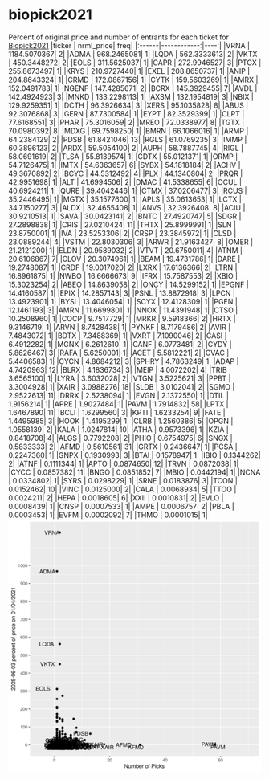 # biopick2021
Percent of original price and number of entrants for each ticket for [Biopick2021](https://twitter.com/hashtag/Biopick2021)
|ticker |   nrml_price| freq|
|:------|------------:|----:|
|VRNA   | 1184.5070367|    2|
|ADMA   |  968.2465081|    1|
|LQDA   |  562.3333613|    2|
|VKTX   |  450.3448272|    2|
|EOLS   |  311.5625037|    1|
|CAPR   |  272.9946527|    3|
|PTGX   |  255.8673497|    1|
|KRYS   |  210.9727440|    1|
|EXEL   |  208.8650737|    1|
|ANIP   |  204.8643324|    1|
|CRMD   |  172.0867156|    1|
|CYTK   |  159.5603269|    1|
|AMRX   |  152.0491783|    1|
|NGENF  |  147.4285671|    2|
|BCRX   |  145.3929455|    7|
|AVDL   |  142.4924923|    3|
|MNKD   |  133.2298113|    1|
|AXSM   |  132.1954819|    3|
|NBIX   |  129.9259351|    1|
|DCTH   |   96.3926634|    3|
|XERS   |   95.1035828|    8|
|ABUS   |   92.3076868|    3|
|GERN   |   87.7300584|    1|
|EYPT   |   82.3529399|    1|
|CLPT   |   77.6168551|    3|
|PHAR   |   75.3016059|    2|
|MREO   |   72.0338977|    8|
|TGTX   |   70.0980392|    8|
|MDXG   |   69.7598250|    1|
|BMRN   |   66.1066016|    1|
|ARMP   |   64.2384129|    2|
|PDSB   |   61.8421046|   13|
|RGLS   |   61.0769235|    3|
|IMMP   |   60.3896123|    2|
|ARDX   |   59.5054100|    2|
|AUPH   |   58.7887745|    4|
|RIGL   |   58.0691619|    2|
|TLSA   |   55.8139574|    1|
|CDTX   |   55.0121371|    1|
|ORMP   |   54.7126475|    1|
|IMTX   |   54.6363657|    6|
|SYBX   |   54.1818184|    2|
|ACHV   |   49.3670892|    2|
|BCYC   |   44.5312492|    4|
|PLX    |   44.1340804|    2|
|PRQR   |   42.9951698|    1|
|ALT    |   41.6994506|    2|
|DMAC   |   41.5338655|    6|
|OCUL   |   40.6924211|    1|
|QURE   |   39.4042446|    1|
|CTMX   |   37.0206477|    3|
|RCUS   |   35.2446495|    1|
|MGTX   |   35.1577600|    1|
|APLS   |   35.0613653|    1|
|LCTX   |   34.7150277|    3|
|ALDX   |   32.4655408|    1|
|ANVS   |   32.3926408|    8|
|ACIU   |   30.9210513|    1|
|SAVA   |   30.0423141|    2|
|BNTC   |   27.4920747|    5|
|SDGR   |   27.2898838|    1|
|CRIS   |   27.0210424|   11|
|THTX   |   25.8999991|    1|
|SLN    |   23.8750001|    1|
|IVA    |   23.5253306|    2|
|CRSP   |   23.3845972|    1|
|CLSD   |   23.0889244|    4|
|VSTM   |   22.8030306|    3|
|ARWR   |   21.9163427|    8|
|OMER   |   21.2121200|    1|
|ELDN   |   20.9589032|    2|
|VTVT   |   20.6750011|    4|
|ATNM   |   20.6106867|    7|
|CLOV   |   20.3074961|    1|
|BEAM   |   19.4731786|    1|
|DARE   |   19.2748087|    1|
|CRDF   |   19.0017020|    2|
|LXRX   |   17.6136366|    2|
|LTRN   |   16.8961875|    1|
|NWBO   |   16.6666673|    9|
|IFRX   |   15.7587553|    2|
|XBIO   |   15.3023254|    2|
|ABEO   |   14.8639058|    2|
|ONCY   |   14.5299152|    1|
|EPGNF  |   14.4160587|    1|
|EPIX   |   14.2857143|    3|
|PSNL   |   13.8872918|    3|
|LPCN   |   13.4923901|    1|
|BYSI   |   13.4046054|    1|
|SCYX   |   12.4128309|    1|
|PGEN   |   12.1461193|    3|
|AMRN   |   11.6699801|    1|
|NNOX   |   11.4391948|    1|
|CTSO   |   10.2508960|    1|
|COCP   |    9.7517729|    1|
|MRKR   |    9.5918366|    2|
|HRTX   |    9.3146719|    1|
|ARVN   |    8.7428438|    1|
|PYNKF  |    8.7179486|    2|
|AVIR   |    7.4843072|    1|
|BDTX   |    7.3488369|    1|
|VXRT   |    7.1090046|    2|
|CASI   |    6.4912282|    1|
|MGNX   |    6.2612610|    1|
|CANF   |    6.0773481|    2|
|CYDY   |    5.8626467|    3|
|RAFA   |    5.6250001|    1|
|ACET   |    5.5812221|    2|
|CVAC   |    5.4406583|    1|
|CYCN   |    4.8684212|    3|
|SPHRY  |    4.7863249|    1|
|ADAP   |    4.7420963|   12|
|BLRX   |    4.1836734|    3|
|MEIP   |    4.0072202|    4|
|TRIB   |    3.6565100|    1|
|LYRA   |    3.6032028|    2|
|VTGN   |    3.5225621|    3|
|PPBT   |    3.3004928|    1|
|XAIR   |    3.0988276|   18|
|SLDB   |    3.0102041|    2|
|SGMO   |    2.9522613|   11|
|DRRX   |    2.5238094|    1|
|EVGN   |    2.1372550|    1|
|DTIL   |    1.9156214|    1|
|APRE   |    1.9027484|    1|
|PAVM   |    1.7914832|   58|
|LPTX   |    1.6467890|   11|
|BCLI   |    1.6299560|    3|
|KPTI   |    1.6233254|    9|
|FATE   |    1.4495985|    3|
|HOOK   |    1.4195299|    1|
|CLRB   |    1.2560386|    5|
|OPGN   |    1.0558139|    2|
|KALA   |    1.0247814|   10|
|ATHA   |    0.9573396|    1|
|KZIA   |    0.8418708|    4|
|ALGS   |    0.7792208|    2|
|PHIO   |    0.6754975|    6|
|SNGX   |    0.5833333|    2|
|AFMD   |    0.5610561|   31|
|GRTX   |    0.2436647|    1|
|PCSA   |    0.2247360|    1|
|GNPX   |    0.1930993|    3|
|BTAI   |    0.1578947|    1|
|IBIO   |    0.1344262|    2|
|ATNF   |    0.1111344|    1|
|APTO   |    0.0874650|   12|
|TRVN   |    0.0872038|    1|
|CYCC   |    0.0857382|   11|
|BNGO   |    0.0851852|    7|
|MBIO   |    0.0442194|    1|
|NCNA   |    0.0334802|    1|
|SYRS   |    0.0298229|    1|
|SRNE   |    0.0183876|    3|
|TCON   |    0.0152462|   10|
|VINC   |    0.0125000|    2|
|CALA   |    0.0068934|    5|
|TTOO   |    0.0024211|    2|
|HEPA   |    0.0018605|    6|
|XXII   |    0.0010831|    2|
|EVLO   |    0.0008439|    1|
|CNSP   |    0.0007533|    1|
|AMPE   |    0.0006757|    2|
|PBLA   |    0.0003453|    1|
|EVFM   |    0.0002092|    7|
|THMO   |    0.0001015|    1|
![retvspicks](biopicks.png?raw=true)
